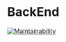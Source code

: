 # BackEnd
[![Maintainability](https://api.codeclimate.com/v1/badges/d6d6bb05f1488c67ddcf/maintainability)](https://codeclimate.com/github/EdgarDupont/BackEnd/maintainability)
